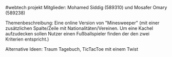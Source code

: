 #webtech projekt
Mitglieder: Mohamed Siddig (589310) und Mosafer Omary (589238)

Themenbeschreibung:
Eine online Version von "Minesweeper" (mit einer zusätzlichen Spalte/Zeile mit Nationalitäten/Vereinen. Um eine Kachel aufzudecken sollen Nutzer einen Fußballspieler finden der den zwei Kriterien entspricht.)

Alternative Ideen: Traum Tagebuch, TicTacToe mit einem Twist